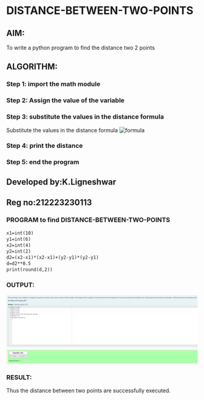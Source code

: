 # DISTANCE-BETWEEN-TWO-POINTS

## AIM:
To write a python program to find the distance two 2 points
## ALGORITHM:
### Step 1: import the math module
### Step 2: Assign the value of the variable
### Step 3: substitute the values in the distance formula
Substitute the values in the distance formula  ![formula](/formula.JPG)
### Step 4: print the distance
### Step 5: end the program
## Developed by:K.Ligneshwar
## Reg no:212223230113
### PROGRAM to find DISTANCE-BETWEEN-TWO-POINTS
```
x1=int(10)
y1=int(6)
x2=int(4)
y2=int(2)
d2=(x2-x1)*(x2-x1)+(y2-y1)*(y2-y1)
d=d2**0.5
print(round(d,2))
```
### OUTPUT:
![alt text](<Screenshot 2024-03-18 171026.png>)

### RESULT:
Thus the distance between two points are successfully executed.
